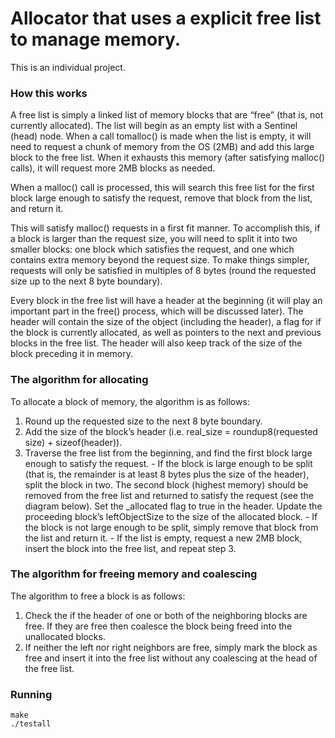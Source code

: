# Allocator that uses a explicit free list to manage memory.
This is an individual project.

### How this works

A free list is simply a linked list of memory blocks that are “free” (that is, not currently allocated). The list will begin as an empty list with a Sentinel (head) node. When a call tomalloc() is made when the list is empty, it will need to request a chunk of memory from the OS (2MB) and add this large block to the free list. When it exhausts this memory (after satisfying malloc() calls), it will request more 2MB blocks as needed.

When a malloc() call is processed, this will search this free list for the first block large enough to satisfy the request, remove that block from the list, and return it. 

This will satisfy malloc() requests in a first fit manner. To accomplish this, if a block is larger than the request size, you will need to split it into two smaller blocks: one block which satisfies the request, and one which contains extra memory beyond the request size. To make things simpler, requests will only be satisfied in multiples of 8 bytes (round the requested size up to the next 8 byte boundary).

Every block in the free list will have a header at the beginning (it will play an important part in the free() process, which will be discussed later). The header will contain the size of the object (including the header), a flag for if the block is currently allocated, as well as pointers to the next and previous blocks in the free list.  The header will also keep track of the size of the block preceding it in memory.

### The algorithm for allocating

To allocate a block of memory, the algorithm is as follows:

  1.  Round up the requested size to the next 8 byte boundary.
  2.  Add the size of the block’s header (i.e. real_size = roundup8(requested size) + sizeof(header)).
  3.  Traverse the free list from the beginning, and find the first block large enough to satisfy the request.
    -        If the block is large enough to be split (that is, the remainder is at least 8 bytes plus the size of the header), split the block in two. The second block (highest memory) should be removed from the free list and returned to satisfy the request (see the diagram below). Set the _allocated flag to true in the header. Update the proceeding block’s leftObjectSize to the size of the allocated block.
    -        If the block is not large enough to be split, simply remove that block from the list and return it.
    -        If the list is empty, request a new 2MB block, insert the block into the free list, and repeat step 3.
        
### The algorithm for freeing memory and coalescing
 
The algorithm to free a block is as follows:
1.  Check the if the header of one or both of the neighboring blocks are free. If they are free then coalesce the block being freed into the unallocated blocks.
2.  If neither the left nor right neighbors are free, simply mark the block as free and insert it into the free list without any coalescing at the head of the free list.

### Running
```
make
./testall
```
